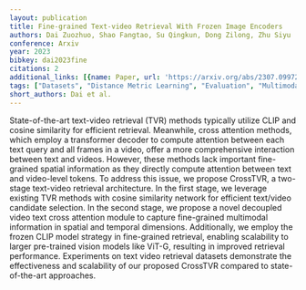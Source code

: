 ```yaml
---
layout: publication
title: Fine-grained Text-video Retrieval With Frozen Image Encoders
authors: Dai Zuozhuo, Shao Fangtao, Su Qingkun, Dong Zilong, Zhu Siyu
conference: Arxiv
year: 2023
bibkey: dai2023fine
citations: 2
additional_links: [{name: Paper, url: 'https://arxiv.org/abs/2307.09972'}]
tags: ["Datasets", "Distance Metric Learning", "Evaluation", "Multimodal Retrieval", "Similarity Search", "Video Retrieval"]
short_authors: Dai et al.
---
```

State-of-the-art text-video retrieval (TVR) methods typically utilize CLIP
and cosine similarity for efficient retrieval. Meanwhile, cross attention
methods, which employ a transformer decoder to compute attention between each
text query and all frames in a video, offer a more comprehensive interaction
between text and videos. However, these methods lack important fine-grained
spatial information as they directly compute attention between text and
video-level tokens. To address this issue, we propose CrossTVR, a two-stage
text-video retrieval architecture. In the first stage, we leverage existing TVR
methods with cosine similarity network for efficient text/video candidate
selection. In the second stage, we propose a novel decoupled video text cross
attention module to capture fine-grained multimodal information in spatial and
temporal dimensions. Additionally, we employ the frozen CLIP model strategy in
fine-grained retrieval, enabling scalability to larger pre-trained vision
models like ViT-G, resulting in improved retrieval performance. Experiments on
text video retrieval datasets demonstrate the effectiveness and scalability of
our proposed CrossTVR compared to state-of-the-art approaches.